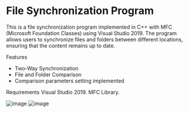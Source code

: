 # File Synchronization Program 

This is a file synchronization program implemented in C++ with MFC (Microsoft Foundation Classes) using Visual Studio 2019. 
The program allows users to synchronize files and folders between different locations, ensuring that the content remains up to date.

Features
- Two-Way Synchronization
- File and Folder Comparison
- Сomparison parameters setting implemented

Requirements
Visual Studio 2019.
MFC Library.

![image](https://github.com/CapSmoIIett/FileSynchronizer/assets/59119368/08c40feb-852e-467d-8e5d-73fc50f53d01)
![image](https://github.com/CapSmoIIett/FileSynchronizer/assets/59119368/56edfeb5-ad7a-4324-b5e5-72b3159656d5)
